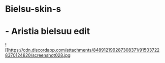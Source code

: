 # Bielsu-skin-s

# - Aristia bielsuu edit
![]https://cdn.discordapp.com/attachments/848912199287308371/915037228370124820/screenshot028.jpg
